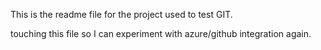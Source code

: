 This is the readme file for the project used to test GIT.

touching this file so I can experiment with azure/github integration again.